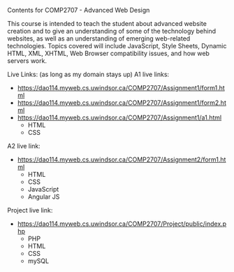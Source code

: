 Contents for COMP2707 - Advanced Web Design

This course is intended to teach the student about advanced website creation and to give an
understanding of some of the technology behind websites, as well as an understanding of emerging
web-related technologies. Topics covered will include JavaScript, Style Sheets, Dynamic HTML, XML,
XHTML, Web Browser compatibility issues, and how web servers work.

Live Links: (as long as my domain stays up)
A1 live links: 
* https://dao114.myweb.cs.uwindsor.ca/COMP2707/Assignment1/form1.html
* https://dao114.myweb.cs.uwindsor.ca/COMP2707/Assignment1/form2.html
* https://dao114.myweb.cs.uwindsor.ca/COMP2707/Assignment1/a1.html
    * HTML
    * CSS

A2 live link:
* https://dao114.myweb.cs.uwindsor.ca/COMP2707/Assignment2/form1.html
    * HTML
    * CSS
    * JavaScript
    * Angular JS

Project live link: 
* https://dao114.myweb.cs.uwindsor.ca/COMP2707/Project/public/index.php
    * PHP
    * HTML
    * CSS
    * mySQL
